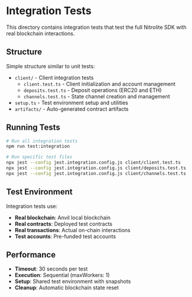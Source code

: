 # Integration Tests

This directory contains integration tests that test the full Nitrolite SDK with real blockchain interactions.

## Structure

Simple structure similar to unit tests:

- `client/` - Client integration tests
  - `client.test.ts` - Client initialization and account management
  - `deposits.test.ts` - Deposit operations (ERC20 and ETH)
  - `channels.test.ts` - State channel creation and management
- `setup.ts` - Test environment setup and utilities
- `artifacts/` - Auto-generated contract artifacts

## Running Tests

```bash
# Run all integration tests
npm run test:integration

# Run specific test files
npx jest --config jest.integration.config.js client/client.test.ts
npx jest --config jest.integration.config.js client/deposits.test.ts
npx jest --config jest.integration.config.js client/channels.test.ts
```

## Test Environment

Integration tests use:
- **Real blockchain**: Anvil local blockchain
- **Real contracts**: Deployed test contracts
- **Real transactions**: Actual on-chain interactions
- **Test accounts**: Pre-funded test accounts

## Performance

- **Timeout**: 30 seconds per test
- **Execution**: Sequential (maxWorkers: 1)
- **Setup**: Shared test environment with snapshots
- **Cleanup**: Automatic blockchain state reset